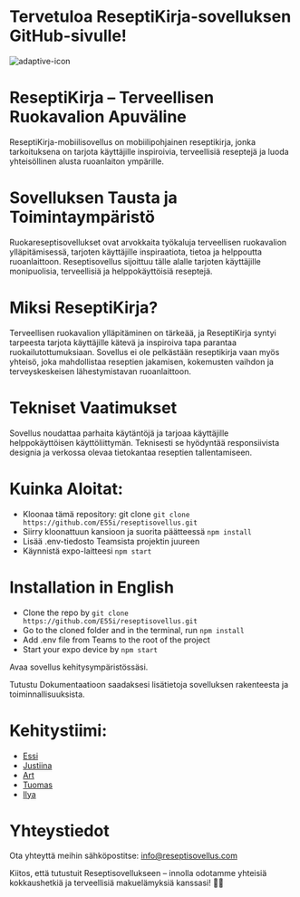 
# Tervetuloa ReseptiKirja-sovelluksen GitHub-sivulle! 


![adaptive-icon](https://github.com/E55i/reseptisovellus/assets/114296942/2b486ff1-ba7c-4010-b779-dd0310dae44c)


# ReseptiKirja – Terveellisen Ruokavalion Apuväline

ReseptiKirja-mobiilisovellus on mobiilipohjainen reseptikirja, jonka tarkoituksena on tarjota käyttäjille inspiroivia, terveellisiä reseptejä ja luoda yhteisöllinen alusta ruoanlaiton ympärille.

# Sovelluksen Tausta ja Toimintaympäristö

Ruokareseptisovellukset ovat arvokkaita työkaluja terveellisen ruokavalion ylläpitämisessä, tarjoten käyttäjille inspiraatiota, tietoa ja helppoutta ruoanlaittoon. Reseptisovellus sijoittuu tälle alalle tarjoten käyttäjille monipuolisia, terveellisiä ja helppokäyttöisiä reseptejä.

# Miksi ReseptiKirja?

Terveellisen ruokavalion ylläpitäminen on tärkeää, ja ReseptiKirja syntyi tarpeesta tarjota käyttäjille kätevä ja inspiroiva tapa parantaa ruokailutottumuksiaan. Sovellus ei ole pelkästään reseptikirja vaan myös yhteisö, joka mahdollistaa reseptien jakamisen, kokemusten vaihdon ja terveyskeskeisen lähestymistavan ruoanlaittoon.

# Tekniset Vaatimukset

Sovellus noudattaa parhaita käytäntöjä ja tarjoaa käyttäjille helppokäyttöisen käyttöliittymän. Teknisesti se hyödyntää responsiivista designia ja verkossa olevaa tietokantaa reseptien tallentamiseen.

# Kuinka Aloitat:

- Kloonaa tämä repository: git clone `git clone https://github.com/E55i/reseptisovellus.git`
- Siirry kloonattuun kansioon ja suorita päätteessä `npm install`
- Lisää .env-tiedosto Teamsista projektin juureen
- Käynnistä expo-laitteesi `npm start`

# Installation in English
- Clone the repo by `git clone https://github.com/E55i/reseptisovellus.git`
- Go to the cloned folder and in the terminal, run `npm install`
- Add .env file from Teams to the root of the project
- Start your expo device by `npm start`

Avaa sovellus kehitysympäristössäsi.

Tutustu Dokumentaatioon saadaksesi lisätietoja sovelluksen rakenteesta ja toiminnallisuuksista.

# Kehitystiimi:
- [Essi](https://github.com/E55i)
- [Justiina](https://github.com/justiina)
- [Art](https://github.com/Cerveku)
- [Tuomas](https://github.com/TuomasJurvansuu)
- [Ilya](https://github.com/Apasov49)

# Yhteystiedot
Ota yhteyttä meihin sähköpostitse: info@reseptisovellus.com

Kiitos, että tutustuit Reseptisovellukseen – innolla odotamme yhteisiä kokkaushetkiä ja terveellisiä makuelämyksiä kanssasi! 🍲✨
